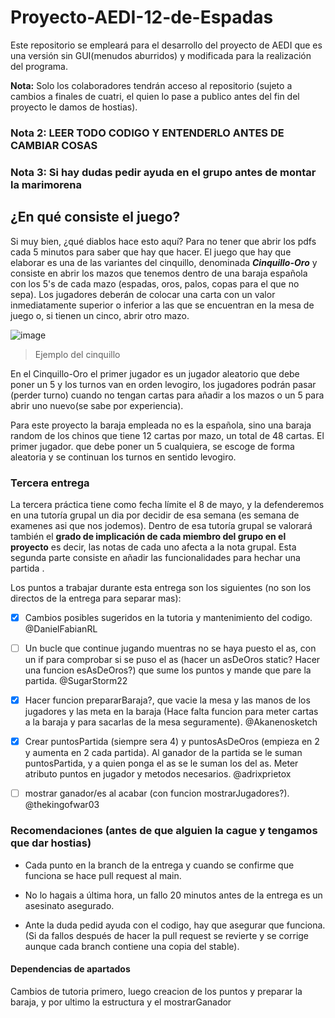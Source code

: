 # Proyecto-AEDI-12-de-Espadas
Este repositorio se empleará para el desarrollo del proyecto de AEDI que es una versión sin GUI(menudos aburridos) y modificada para la realización del programa.

**Nota:** Solo los colaboradores tendrán acceso al repositorio (sujeto a cambios a finales de cuatri, el quien lo pase a publico antes del fin del proyecto le damos de hostias).

### **Nota 2:** LEER TODO CODIGO Y ENTENDERLO ANTES DE CAMBIAR COSAS

### **Nota 3:** Si hay dudas pedir ayuda en el grupo antes de montar la marimorena

## ¿En qué consiste el juego?

Si muy bien, ¿qué diablos hace esto aquí? Para no tener que abrir los pdfs cada 5 minutos para saber que hay que hacer.
El juego que hay que elaborar es una de las variantes del cinquillo, denominada ***Cinquillo-Oro*** y consiste en abrir los mazos que tenemos dentro de una baraja española con los 5's de cada mazo (espadas, oros, palos, copas para el que no sepa). Los jugadores deberán de colocar una carta con un valor inmediatamente superior o inferior a las que se encuentran en la mesa de juego o, si tienen un cinco, abrir otro mazo.

![image](https://user-images.githubusercontent.com/90091466/226657303-e5799d83-6f5b-4176-85d0-ff8396225b81.png)
> Ejemplo del cinquillo

En el Cinquillo-Oro el primer jugador es un jugador aleatorio que debe poner un 5 y los turnos van en orden levogiro, los jugadores podrán pasar (perder turno) cuando no tengan cartas para añadir a los mazos o un 5 para abrir uno nuevo(se sabe por experiencia).

Para este proyecto la baraja empleada no es la española, sino una baraja random de los chinos que tiene 12 cartas por mazo, un total de 48 cartas. El primer jugador. que debe poner un 5 cualquiera, se escoge de forma aleatoria y se continuan los turnos en sentido levogiro.

### Tercera entrega

La tercera práctica tiene como fecha límite el 8 de mayo, y la defenderemos en una tutoría grupal un dia por decidir de esa semana (es semana de examenes asi que nos jodemos). Dentro de esa tutoría grupal se valorará también el **grado de implicación de cada miembro del grupo en el proyecto** es decir, las notas de cada uno afecta a la nota grupal. Esta segunda parte consiste en añadir las funcionalidades para hechar una partida .

Los puntos a trabajar durante esta entrega son los siguientes (no son los directos de la entrega para separar mas):
  
- [X] Cambios posibles sugeridos en la tutoria y mantenimiento del codigo. @DanielFabianRL

- [ ] Un bucle que continue jugando muentras no se haya puesto el as, con un if para comprobar si se puso el as (hacer un asDeOros static? Hacer una funcion         esAsDeOros?) que sume los puntos y mande que pare la partida.  @SugarStorm22 

- [X] Hacer funcion prepararBaraja?, que vacie la mesa y las manos de los jugadores y las meta en la baraja (Hace falta funcion para meter cartas a la baraja y para sacarlas de la mesa seguramente). @Akanenosketch

- [X] Crear puntosPartida (siempre sera 4) y puntosAsDeOros (empieza en 2 y aumenta en 2 cada partida). Al ganador de la partida se le suman puntosPartida, y a quien ponga el as se le suman los del as. Meter atributo puntos en jugador y metodos necesarios. @adrixprietox

- [ ] mostrar ganador/es al acabar (con funcion mostrarJugadores?). @thekingofwar03


### Recomendaciones (antes de que alguien la cague y tengamos que dar hostias)
- Cada punto en la branch de la entrega y cuando se confirme que funciona se hace pull request al main.

- No lo hagais a última hora, un fallo 20 minutos antes de la entrega es un asesinato asegurado.

- Ante la duda pedid ayuda con el codigo, hay que asegurar que funciona. (Si da fallos después de hacer la pull request se revierte y se corrige aunque cada branch contiene una copia del stable).


#### Dependencias de apartados

Cambios de tutoria primero, luego creacion de los puntos y preparar la baraja, y por ultimo la estructura y el mostrarGanador
